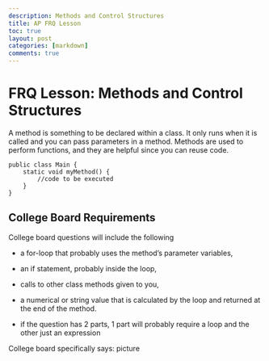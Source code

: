 ```yaml
---
description: Methods and Control Structures
title: AP FRQ Lesson
toc: true
layout: post
categories: [markdown]
comments: true
---
```


# FRQ Lesson: Methods and Control Structures
A method is something to be declared within a class. It only runs when it is called and you can pass parameters in a method. Methods are used to perform functions, and they are helpful since you can reuse code.

```
public class Main {
    static void myMethod() {
        //code to be executed
    }
}

```
## College Board Requirements
College board questions will include the following
- a for-loop that probably uses the method’s parameter variables,

- an if statement, probably inside the loop,

- calls to other class methods given to you,

- a numerical or string value that is calculated by the loop and returned at the end of the method.

- if the question has 2 parts, 1 part will probably require a loop and the other just an expression

College board specifically says:
picture

